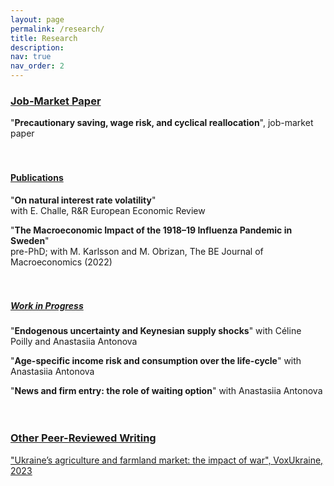 ```yaml
---
layout: page
permalink: /research/
title: Research
description:
nav: true
nav_order: 2
---
```



<h3><u>Job-Market Paper</u></h3> 

"<b>Precautionary saving, wage risk, and cyclical reallocation</b>", job-market paper
<br/><br/><br/>

<h4><u>Publications</u></h4>
 
"<b>On natural interest rate volatility</b>" <br/>
with E. Challe, R&R European Economic Review

"<b>The Macroeconomic Impact of the 1918–19 Influenza Pandemic in Sweden</b>" <br/>
pre-PhD; with M. Karlsson and M. Obrizan, The BE Journal of Macroeconomics (2022)
<br/><br/><br/>

<h5><u>Work in Progress</u></h5>

"<b>Endogenous uncertainty and Keynesian supply shocks</b>" with Céline Poilly and Anastasiia Antonova

"<b>Age-specific income risk and consumption over the life-cycle</b>" with Anastasiia Antonova

"<b>News and firm entry: the role of waiting option</b>" with Anastasiia Antonova
<br/><br/><br/>

<h3><u>Other Peer-Reviewed Writing<u></h3>

"Ukraine’s agriculture and farmland market: the impact of war", VoxUkraine, 2023 
